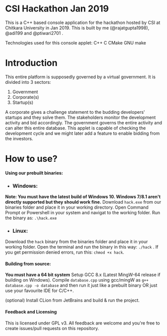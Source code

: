 # CSI Hackathon Jan 2019
This is a C++ based console application for the hackathon hosted by CSI at Chitkara University in Jan 2019. This is built by me (@rajatgupta1998), @adi199 and @ptiwari2701 .

Technologies used for this console applet:
C++ C CMake GNU make

# Introduction

This entire platform is supposedly governed by a virtual government. It is divided into 3 sectors:

1. Government
2. Corporate(s)
3. Startup(s)


A corporate gives a challenge statement to the budding developers' startups and they solve them. The stakeholders monitor the 
development activity and bid accordingly. The government governs the entire activity and can alter this entire database.
This applet is capable of checking the development cycle and we might later add a feature to enable bidding from the investors.

# How to use? 
#### **Using our prebuilt binaries:**

- ### Windows:
**Note: You must have the latest build of Windows 10. Windows 7/8.1 aren't directly supported but they should work fine.**
Download ```hack.exe``` from our binaries folder and place it in your working  directory. 
Open Command Prompt or Powershell in your system and navigat to the working folder.
Run the binary as: ```.\hack.exe```

- ### Linux:
Download the `hack` binary from the binaries folder and place it in your working folder. Open the terminal and run the binary in this way: ```./hack``` . If you get permission denied errors, run this: ```chmod +x hack```.

#### Building from source:
**You must have a 64 bit system**
Setup GCC 8.x (Latest MingW-64 release if building on Windows).
Compile ```database.cpp``` using gcc/mingW as
```g++ database.cpp -o database``` and then run it just like a prebuilt binary OR just use your favourite IDE for C/C++.

(optional) Install CLion from JetBrains and build & run the project.

#### Feedback and Licensing
This is licensed under GPL v3. All feedback are welcome and you're free to create issues/pull requests on this repository.
